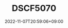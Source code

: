---
title: "DSCF5070"
date: 2022-11-07T20:59:06+09:00
tags: ["bicycles", "japan", "tokyo", "urban_scenery"]
location: "飯田橋、東京 (Iidabashi, Tōkyō)"
imageUrl: "https://files.yfxu.net/DSCF5070_99dcc7cfbc24eb2c646a35202e6b6955.jpg"
width: 2870
height: 4310
---
